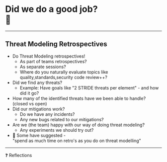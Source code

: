 <!-- markdownlint-disable MD033 -->

# Did we do a good job?</br>👀

---

## Threat Modeling Retrospectives

<div><!-- .element: style="font-size:0.75em"-->

- Do Threat Modeling retrospectives!<!-- .element: class="fragment" data-fragment-index="1" -->
  - As part of teams retrospectives?<!-- .element: class="fragment" data-fragment-index="1" -->
  - As separate sessions?<!-- .element: class="fragment" data-fragment-index="1" -->
  - Where do you naturally evaluate topics like quality,standards,security code review++? <!-- .element: class="fragment" data-fragment-index="1" -->
- Did we find any threats?<!-- .element: class="fragment" data-fragment-index="2" -->
  - Example: Have goals like "2 STRIDE threats per element" - and how did it go?<!-- .element: class="fragment" data-fragment-index="2" -->
- How many of the identified threats have we been able to handle? (closed vs open)<!-- .element: class="fragment" data-fragment-index="3" -->
- Did our mitigations work?<!-- .element: class="fragment" data-fragment-index="4" -->
  - Do we have any incidents?<!-- .element: class="fragment" data-fragment-index="4" -->
  - Any new bugs related to our mitigations?<!-- .element: class="fragment" data-fragment-index="4" -->
- Are we (the team) happy with our way of doing threat modeling?<!-- .element: class="fragment" data-fragment-index="6" -->
  - Any experiments we should try out?<!-- .element: class="fragment" data-fragment-index="7" -->
- 🤔 Some have suggested - </br>"spend as much time on retro's as you do on threat modelling"<!-- .element: class="fragment" data-fragment-index="8" -->

</div>

<hr>

❓ Reflections<!-- .element: class="fragment" data-fragment-index="9" -->
